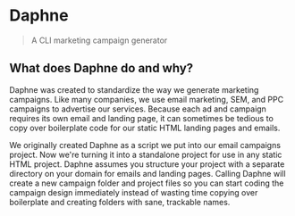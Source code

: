 # Daphne

> A CLI marketing campaign generator

## What does Daphne do and why?

Daphne was created to standardize the way we generate marketing campaigns. Like many companies, we use email marketing, SEM, and PPC campaigns to advertise our services. Because each ad and campaign requires its own email and landing page, it can sometimes be tedious to copy over boilerplate code for our static HTML landing pages and emails.

We originally created Daphne as a script we put into our email campaigns project. Now we're turning it into a standalone project for use in any static HTML project. Daphne assumes you structure your project with a separate directory on your domain for emails and landing pages. Calling Daphne will create a new campaign folder and project files so you can start coding the campaign design immediately instead of wasting time copying over boilerplate and creating folders with sane, trackable names.